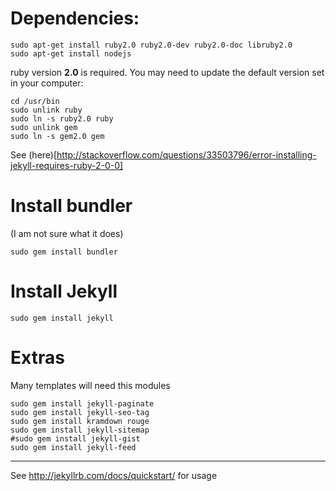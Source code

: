 Dependencies:
================

    sudo apt-get install ruby2.0 ruby2.0-dev ruby2.0-doc libruby2.0 
    sudo apt-get install nodejs
    
ruby version __2.0__ is required. You may need to update the default version set in your computer:

    cd /usr/bin
    sudo unlink ruby
    sudo ln -s ruby2.0 ruby
    sudo unlink gem
    sudo ln -s gem2.0 gem
    
See (here)[http://stackoverflow.com/questions/33503796/error-installing-jekyll-requires-ruby-2-0-0]

Install bundler
===============
(I am not sure what it does)

    sudo gem install bundler

Install Jekyll
==============

    sudo gem install jekyll 


Extras
=============

Many templates will need this modules

    sudo gem install jekyll-paginate
    sudo gem install jekyll-seo-tag
    sudo gem install kramdown rouge
    sudo gem install jekyll-sitemap
    #sudo gem install jekyll-gist
    sudo gem install jekyll-feed
    
----------------------------------------------------------------

See <http://jekyllrb.com/docs/quickstart/> for usage
